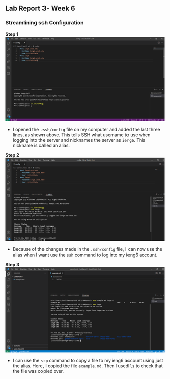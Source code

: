 ## Lab Report 3- Week 6
### Streamlining ssh Configuration

**Step 1**
![](config.png)

- I opened the `.ssh/config` file on my computer and added the last three lines, as shown above. This tells SSH what username to use when logging into the server and nicknames the server as `ieng6`. This nickname is called an alias.

**Step 2**
![](ssh-lr3.png)

- Because of the changes made in the `.ssh/config` file, I can now use the alias when I want use the `ssh` command to log into my ieng6 account. 

**Step 3**
![](scp-lr3.png)

- I can use the `scp` command to copy a file to my ieng6 account using just the alias. Here, I copied the file `example.md`. Then I used `ls` to check that the file was copied over. 